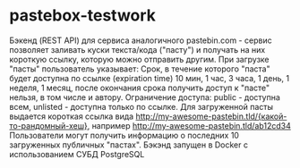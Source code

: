 # pastebox-testwork
Бэкенд (REST API) для сервиса аналогичного pastebin.com - сервис позволяет заливать куски текста/кода
("пасту") и получать на них короткую ссылку, которую можно отправить другим. При загрузке "пасты" пользователь
указывает: ﻿﻿﻿Срок, в течение которого "паста" будет доступна по ссылке (expiration time) 10 мин, 1 час, 3 часа, 1 день,
1 неделя, 1 месяц, после окончания срока получить доступ к "пасте" нельзя, в том числе и автору.
Ограничение доступа: 
public - доступна всем, unlisted - доступна только по ссылке. Для загруженной пасты выдается короткая ссылка вида 
http://my-awesome-pastebin.tld/{какой-то-рандомный-хеш}, например http://my-awesome-pastebin.tld/ab12cd34 
Пользователи могут получить информацию о последних 10 загруженных публичных "пастах".
Бэкэнд запущен в Docker с использованием СУБД PostgreSQL
